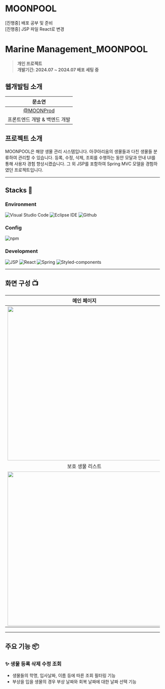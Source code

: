 # MOONPOOL
<!--
<div align="center">
  <img width="300" alt="image" src="https://github.com/user-attachments/assets/8f226fda-9cdc-4a55-af56-644165a4dca0">
  <img width="300" alt="image" src="https://github.com/user-attachments/assets/2977cb78-1d6f-4576-99f8-8c22fcefe265">
</div>
-->
[진행중] 배포 공부 및 준비  
[진행중] JSP 파일 React로 변경

# Marine Management_MOONPOOL
> **개인 프로젝트** <br/> **개발기간: 2024.07 ~ 2024.07 배포 세팅 중**

## 웹개발팀 소개

|      문소연       |                                                                                                            
| :------------------------------------------------------------------------------: |
|   [@MOONProd](https://github.com/MOONProd)   |
| 프론트엔드 개발 & 백엔드 개발 |

## 프로젝트 소개

MOONPOOL은 해양 생물 관리 시스템입니다. 아쿠아리움의 생물들과 다친 생물들 분류하여 관리할 수 있습니다. 등록, 수정, 삭제, 조회를 수행하는 동안 모달과 안내 UI를 통해 사용자 경험 향상시켰습니다.
그 외 JSP를 포함하여 Spring MVC 모델을 경험하였던 프로젝트입니다.

---

## Stacks 🧐

### Environment
![Visual Studio Code](https://img.shields.io/badge/Visual%20Studio%20Code-007ACC?style=for-the-badge&logo=Visual%20Studio%20Code&logoColor=white)
![Eclipse IDE](https://img.shields.io/badge/Eclipse%20IDE-2C2255?style=for-the-badge&logo=Eclipse%20IDE&logoColor=white)
![Github](https://img.shields.io/badge/GitHub-181717?style=for-the-badge&logo=GitHub&logoColor=white)             

### Config
![npm](https://img.shields.io/badge/npm-CB3837?style=for-the-badge&logo=npm&logoColor=white)         

### Development
![JSP](https://img.shields.io/badge/JSP-F7DF1E?style=for-the-badge&logo=JSP&logoColor=white)
![React](https://img.shields.io/badge/React-20232A?style=for-the-badge&logo=react&logoColor=61DAFB)
![Spring](https://img.shields.io/badge/Spring-6DB33F?style=for-the-badge&logo=Spring&logoColor=white)
![Styled-components](https://img.shields.io/badge/styledComponents-DB7093?style=for-the-badge&logo=styled-components&logoColor=white)

---

## 화면 구성 📺

| 메인 페이지  |  생물 프로필 페이지   |
| :-------------------------------------------: | :------------: |
|  <img width="500" src="https://github.com/user-attachments/assets/c93be6de-dcb9-4574-b043-c71faa1f73d6"/> |  <img width="500" src="https://github.com/user-attachments/assets/b5bc7e40-e0c3-42aa-8056-431e3a5dfb4b"/>|  
| 보호 생물 리스트  |  생물 수정 페이지  |  
| <img width="500" src="https://github.com/user-attachments/assets/c0c15f21-1cf2-486e-8ee6-06602c5c9113"/>   |  <img width="500" src="https://github.com/user-attachments/assets/d4e51c9b-3b02-4eb0-b024-f40deda07239"/>     |

---
## 주요 기능 📦

### ✨ 생물 등록 삭제 수정 조회
- 생물들의 학명, 입사날짜, 이름 등에 따른 조회 필터링 기능
- 부상을 입을 생물의 경우 부상 날짜와 회복 날짜에 대한 날짜 선택 기능
